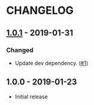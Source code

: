 # CHANGELOG

## [1.0.1](https://github.com/taehwanno/is-react-synthetic-event/compare/v1.0.0...v1.0.1) - 2019-01-31

### Changed

- Update dev dependency. ([#1](https://github.com/taehwanno/is-react-synthetic-event/pull/1))

## 1.0.0 - 2019-01-23

- Initial release
